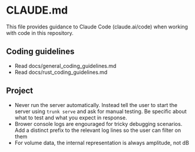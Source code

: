 # CLAUDE.md

This file provides guidance to Claude Code (claude.ai/code) when working with code in this repository.

## Coding guidelines
- Read docs/general_coding_guidelines.md
- Read docs/rust_coding_guidelines.md

## Project
- Never run the server automatically. Instead tell the user to start the server using `trunk serve` and ask for manual testing. Be specific about what to test and what you expect in response.
- Brower console logs are engouraged for tricky debugging scenarios. Add a distinct prefix to the relevant log lines so the user can filter on them
- For volume data, the internal representation is always amplitude, not dB

